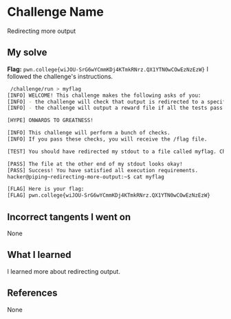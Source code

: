 # Challenge Name
Redirecting more output

## My solve
**Flag:** `pwn.college{wiJOU-SrG6wYCmmKDj4KTmkRNrz.QX1YTN0wCOwEzNzEzW}`
I followed the challenge's instructions.

```bash
 /challenge/run > myflag
[INFO] WELCOME! This challenge makes the following asks of you:
[INFO] - the challenge will check that output is redirected to a specific file path : myflag
[INFO] - the challenge will output a reward file if all the tests pass : /flag

[HYPE] ONWARDS TO GREATNESS!

[INFO] This challenge will perform a bunch of checks.
[INFO] If you pass these checks, you will receive the /flag file.

[TEST] You should have redirected my stdout to a file called myflag. Checking...

[PASS] The file at the other end of my stdout looks okay!
[PASS] Success! You have satisfied all execution requirements.
hacker@piping~redirecting-more-output:~$ cat myflag

[FLAG] Here is your flag:
[FLAG] pwn.college{wiJOU-SrG6wYCmmKDj4KTmkRNrz.QX1YTN0wCOwEzNzEzW}
```
## Incorrect tangents I went on
None

## What I learned
I learned more about redirecting output.

## References 
None

